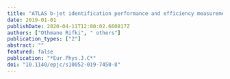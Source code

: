 ```yaml
---
title: "ATLAS b-jet identification performance and efficiency measurement with $tbart$ events in pp collisions at $sqrts=13$ TeV"
date: 2019-01-01
publishDate: 2020-04-11T12:00:02.660817Z
authors: ["Othmane Rifki", " others"]
publication_types: ["2"]
abstract: ""
featured: false
publication: "*Eur.Phys.J.C*"
doi: "10.1140/epjc/s10052-019-7450-8"
---
```


